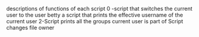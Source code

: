 descriptions of functions of each script
0 -script that switches the current user to the user betty
a script that prints the effective username of the current user
2-Script prints all the groups current user is part of
Script changes file owner
